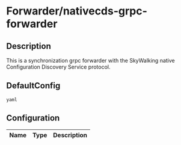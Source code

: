 # Forwarder/nativecds-grpc-forwarder
## Description
This is a synchronization grpc forwarder with the SkyWalking native Configuration Discovery Service protocol.
## DefaultConfig
```yaml```
## Configuration
|Name|Type|Description|
|----|----|-----------|

